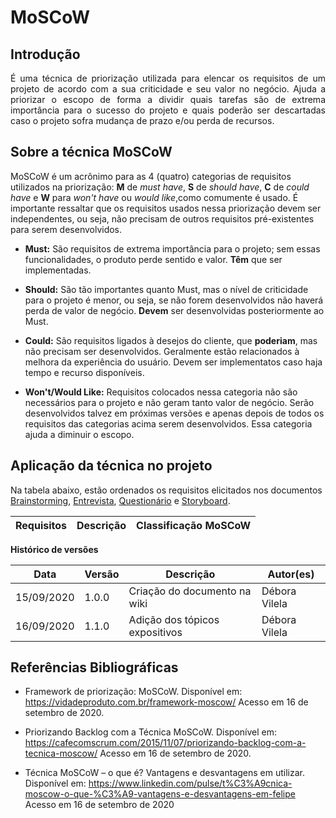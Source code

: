 # MoSCoW

## Introdução

<p align="justify">É uma técnica de priorização utilizada para elencar os requisitos de um projeto de acordo com a sua criticidade e seu valor no negócio. Ajuda a priorizar o escopo de forma a dividir quais tarefas são de extrema importância para o sucesso do projeto e quais poderão ser descartadas caso o projeto sofra mudança de prazo e/ou perda de recursos.</p>   

## Sobre a técnica MoSCoW

MoSCoW é um acrônimo para as 4 (quatro) categorias de requisitos utilizados na priorização: **M** de _must have_, **S** de _should have_, **C** de _could have_ e **W** para _won't have_ ou _would like_,como comumente é usado. É importante ressaltar que os requisitos usados nessa priorização devem ser independentes, ou seja, não precisam de outros requisitos pré-existentes para serem desenvolvidos.

* **Must:** São requisitos de extrema importância para o projeto; sem essas funcionalidades, o produto perde sentido e valor. **Têm** que ser implementadas.

* **Should:** São tão importantes quanto Must, mas o nível de criticidade para o projeto é menor, ou seja, se não forem desenvolvidos não haverá perda de valor de negócio. **Devem** ser desenvolvidas posteriormente ao Must.

* **Could:** São requisitos ligados à desejos do cliente, que **poderiam**, mas não precisam ser desenvolvidos. Geralmente estão relacionados à melhora da experiência do usuário. Devem ser implementatos caso haja tempo e recurso disponíveis.

* **Won't/Would Like:** Requisitos colocados nessa categoria não são necessários para o projeto e não geram tanto valor de negócio. Serão desenvolvidos talvez em próximas versões e apenas depois de todos os requisitos das categorias acima serem desenvolvidos. Essa categoria ajuda a diminuir o escopo.

## Aplicação da técnica no projeto

Na tabela abaixo, estão ordenados os requisitos elicitados nos documentos [Brainstorming](2020.1_G1_Triagil\docs\base\requisitos\elicitacao\brainstorming.md), [Entrevista](2020.1_G1_Triagil\docs\base\requisitos\elicitacao\entrevista.md), [Questionário](2020.1_G1_Triagil\docs\base\requisitos\elicitacao\questionario.md) e [Storyboard](2020.1_G1_Triagil\docs\base\requisitos\elicitacao\storyboard.md).

|Requisitos|Descrição|Classificação MoSCoW|
|:--------:|:-------:|:------------------:| 



**Histórico de versões**

Data | Versão | Descrição | Autor(es) |
| --- | --- | --- | --- |
| 15/09/2020 |1.0.0 | Criação do documento na wiki  | Débora Vilela |
| 16/09/2020 |1.1.0 | Adição dos tópicos expositivos| Débora Vilela|

## Referências Bibliográficas

- Framework de priorização: MoSCoW. Disponível em: https://vidadeproduto.com.br/framework-moscow/ Acesso em 16 de setembro de 2020.

- Priorizando Backlog com a Técnica MoSCoW. Disponível em: https://cafecomscrum.com/2015/11/07/priorizando-backlog-com-a-tecnica-moscow/ Acesso em 16 de setembro de 2020. 

- Técnica MoSCoW – o que é? Vantagens e desvantagens em utilizar. Disponível em: https://www.linkedin.com/pulse/t%C3%A9cnica-moscow-o-que-%C3%A9-vantagens-e-desvantagens-em-felipe Acesso em 16 de setembro de 2020
